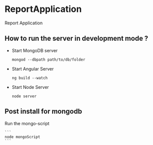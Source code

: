 # ReportApplication
Report Application


## How to run the server in development mode ?

-  Start MongoDB server

	```
	mongod --dbpath path/to/db/folder
	```
-  Start Angular Server

	```
	ng build --watch
	```
- Start Node Server

	```
	node server
	```


## Post install for mongodb

Run the mongo-script
	
	```
	node mongoScript
	```
